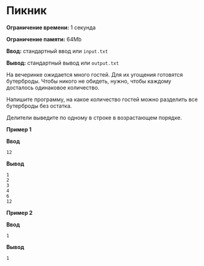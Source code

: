 # Пикник

**Ограничение времени:** 1 секунда

**Ограничение памяти:** 64Mb

**Ввод:** стандартный ввод или `input.txt`

**Вывод:** стандартный вывод или `output.txt`

На вечеринке ожидается много гостей. Для их угощения готовятся бутерброды. Чтобы никого не обидеть, нужно, чтобы каждому досталось одинаковое количество.

Напишите программу, на какое количество гостей можно разделить все бутерброды без остатка.

Делители выведите по одному в строке в возрастающем порядке.

**Пример 1**

**Ввод**
```
12
```

**Вывод**
```
1
2
3
4
6
12
```

**Пример 2**

**Ввод**
```
1
```

**Вывод**
```
1
```